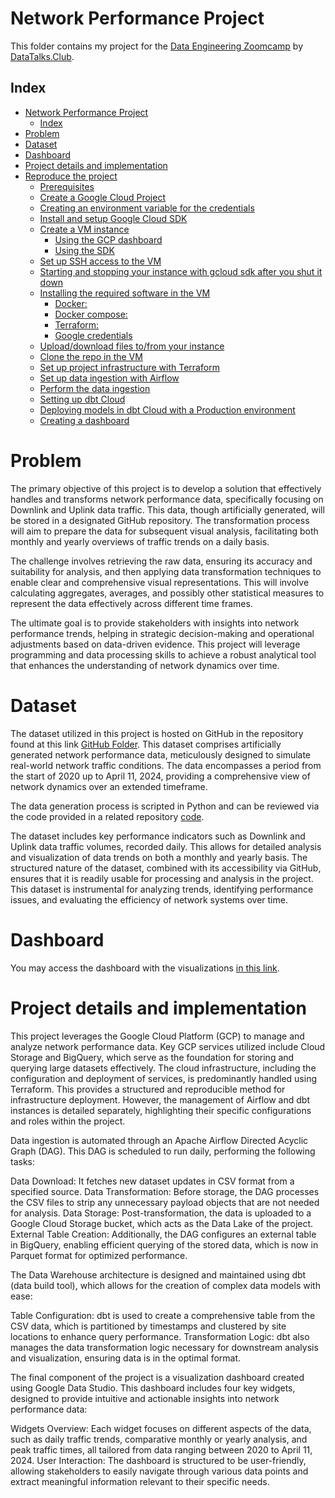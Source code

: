 # Network Performance Project

This folder contains my project for the [Data Engineering Zoomcamp](https://github.com/DataTalksClub/data-engineering-zoomcamp) by [DataTalks.Club](https://datatalks.club).

## Index
- [Network Performance Project](#network-performance)
  - [Index](#index)
- [Problem](#problem)
- [Dataset](#dataset)
- [Dashboard](#dashboard)
- [Project details and implementation](#project-details-and-implementation)
- [Reproduce the project](#reproduce-the-project)
  - [Prerequisites](#prerequisites)
  - [Create a Google Cloud Project](#create-a-google-cloud-project)
  - [Creating an environment variable for the credentials](#creating-an-environment-variable-for-the-credentials)
  - [Install and setup Google Cloud SDK](#install-and-setup-google-cloud-sdk)
  - [Create a VM instance](#create-a-vm-instance)
    - [Using the GCP dashboard](#using-the-gcp-dashboard)
    - [Using the SDK](#using-the-sdk)
  - [Set up SSH access to the VM](#set-up-ssh-access-to-the-vm)
  - [Starting and stopping your instance with gcloud sdk after you shut it down](#starting-and-stopping-your-instance-with-gcloud-sdk-after-you-shut-it-down)
  - [Installing the required software in the VM](#installing-the-required-software-in-the-vm)
    - [Docker:](#docker)
    - [Docker compose:](#docker-compose)
    - [Terraform:](#terraform)
    - [Google credentials](#google-credentials)
  - [Upload/download files to/from your instance](#uploaddownload-files-tofrom-your-instance)
  - [Clone the repo in the VM](#clone-the-repo-in-the-vm)
  - [Set up project infrastructure with Terraform](#set-up-project-infrastructure-with-terraform)
  - [Set up data ingestion with Airflow](#set-up-data-ingestion-with-airflow)
  - [Perform the data ingestion](#perform-the-data-ingestion)
  - [Setting up dbt Cloud](#setting-up-dbt-cloud)
  - [Deploying models in dbt Cloud with a Production environment](#deploying-models-in-dbt-cloud-with-a-production-environment)
  - [Creating a dashboard](#creating-a-dashboard)

# Problem

The primary objective of this project is to develop a solution that effectively handles and transforms network performance data, specifically focusing on Downlink and Uplink data traffic. This data, though artificially generated, will be stored in a designated GitHub repository. The transformation process will aim to prepare the data for subsequent visual analysis, facilitating both monthly and yearly overviews of traffic trends on a daily basis.

The challenge involves retrieving the raw data, ensuring its accuracy and suitability for analysis, and then applying data transformation techniques to enable clear and comprehensive visual representations. This will involve calculating aggregates, averages, and possibly other statistical measures to represent the data effectively across different time frames.

The ultimate goal is to provide stakeholders with insights into network performance trends, helping in strategic decision-making and operational adjustments based on data-driven evidence. This project will leverage programming and data processing skills to achieve a robust analytical tool that enhances the understanding of network dynamics over time.

# Dataset

The dataset utilized in this project is hosted on GitHub in the repository found at this link [GitHub Folder](https://github.com/kahramanmurat/network-performance-data). This dataset comprises artificially generated network performance data, meticulously designed to simulate real-world network traffic conditions. The data encompasses a period from the start of 2020 up to April 11, 2024, providing a comprehensive view of network dynamics over an extended timeframe.

The data generation process is scripted in Python and can be reviewed via the code provided in a related repository [code](https://github.com/kahramanmurat/network-performance/blob/main/01-docker-terraform/2_docker_sql/main10.py). 

The dataset includes key performance indicators such as Downlink and Uplink data traffic volumes, recorded daily. This allows for detailed analysis and visualization of data trends on both a monthly and yearly basis. The structured nature of the dataset, combined with its accessibility via GitHub, ensures that it is readily usable for processing and analysis in the project. This dataset is instrumental for analyzing trends, identifying performance issues, and evaluating the efficiency of network systems over time.

# Dashboard

You may access the dashboard with the visualizations [in this link](https://lookerstudio.google.com/reporting/f31333e5-a787-45ba-98c1-a2be8dd94399).

# Project details and implementation

This project leverages the Google Cloud Platform (GCP) to manage and analyze network performance data. Key GCP services utilized include Cloud Storage and BigQuery, which serve as the foundation for storing and querying large datasets effectively. The cloud infrastructure, including the configuration and deployment of services, is predominantly handled using Terraform. This provides a structured and reproducible method for infrastructure deployment. However, the management of Airflow and dbt instances is detailed separately, highlighting their specific configurations and roles within the project.

Data ingestion is automated through an Apache Airflow Directed Acyclic Graph (DAG). This DAG is scheduled to run daily, performing the following tasks:

Data Download: It fetches new dataset updates in CSV format from a specified source.
Data Transformation: Before storage, the DAG processes the CSV files to strip any unnecessary payload objects that are not needed for analysis.
Data Storage: Post-transformation, the data is uploaded to a Google Cloud Storage bucket, which acts as the Data Lake of the project.
External Table Creation: Additionally, the DAG configures an external table in BigQuery, enabling efficient querying of the stored data, which is now in Parquet format for optimized performance.

The Data Warehouse architecture is designed and maintained using dbt (data build tool), which allows for the creation of complex data models with ease:

Table Configuration: dbt is used to create a comprehensive table from the CSV data, which is partitioned by timestamps and clustered by site locations to enhance query performance.
Transformation Logic: dbt also manages the data transformation logic necessary for downstream analysis and visualization, ensuring data is in the optimal format.

The final component of the project is a visualization dashboard created using Google Data Studio. This dashboard includes four key widgets, designed to provide intuitive and actionable insights into network performance data:

Widgets Overview: Each widget focuses on different aspects of the data, such as daily traffic trends, comparative monthly or yearly analysis, and peak traffic times, all tailored from data ranging between 2020 to April 11, 2024.
User Interaction: The dashboard is structured to be user-friendly, allowing stakeholders to easily navigate through various data points and extract meaningful information relevant to their specific needs.




